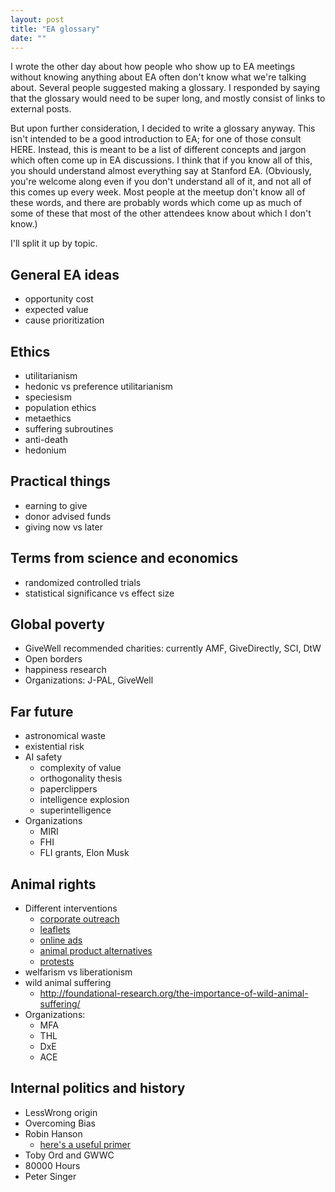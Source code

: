 ```yaml
---
layout: post
title: "EA glossary"
date: ""
---
```


I wrote the other day about how people who show up to EA meetings without knowing anything about EA often don't know what we're talking about. Several people suggested making a glossary. I responded by saying that the glossary would need to be super long, and mostly consist of links to external posts.

But upon further consideration, I decided to write a glossary anyway. This isn't intended to be a good introduction to EA; for one of those consult HERE. Instead, this is meant to be a list of different concepts and jargon which often come up in EA discussions. I think that if you know all of this, you should understand almost everything say at Stanford EA. (Obviously, you're welcome along even if you don't understand all of it, and not all of this comes up every week. Most people at the meetup don't know all of these words, and there are probably words which come up as much of some of these that most of the other attendees know about which I don't know.)

I'll split it up by topic.

## General EA ideas

- opportunity cost
- expected value
- cause prioritization

## Ethics

- utilitarianism
- hedonic vs preference utilitarianism
- speciesism
- population ethics
- metaethics
- suffering subroutines
- anti-death
- hedonium

## Practical things

- earning to give
- donor advised funds
- giving now vs later

## Terms from science and economics

- randomized controlled trials
- statistical significance vs effect size

## Global poverty

- GiveWell recommended charities: currently AMF, GiveDirectly, SCI, DtW
- Open borders
- happiness research
- Organizations: J-PAL, GiveWell

## Far future

- astronomical waste
- existential risk
- AI safety
    - complexity of value
    - orthogonality thesis
    - paperclippers
    - intelligence explosion
    - superintelligence
- Organizations
    - MIRI
    - FHI
    - FLI grants, Elon Musk

## Animal rights

- Different interventions
    - [corporate outreach](www.openphilanthropy.org/blog/initial-grants-support-corporate-cage-free-reforms)
    - [leaflets](http://www.animalcharityevaluators.org/research/interventions/leafleting/)
    - [online ads](http://www.animalcharityevaluators.org/research/interventions/online-ads/)
    - [animal product alternatives](http://www.openphilanthropy.org/research/cause-reports/animal-product-alternatives#Our_process)
    - [protests](https://www.academia.edu/13749264/Confrontation_Consumer_Action_and_Triggering_Events)
- welfarism vs liberationism
- wild animal suffering
    - http://foundational-research.org/the-importance-of-wild-animal-suffering/
- Organizations:
    - MFA
    - THL
    - DxE
    - ACE

## Internal politics and history

- LessWrong origin
- Overcoming Bias
- Robin Hanson
    - [here's a useful primer](https://www.reddit.com/r/slatestarcodex/comments/3sjtar/a_robin_hanson_primer/)
- Toby Ord and GWWC
- 80000 Hours
- Peter Singer

